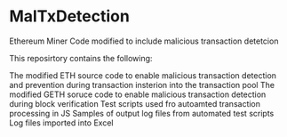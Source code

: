 # MalTxDetection
Ethereum Miner Code modified to include malicious transaction detetcion

This reposirtory contains the following:

The modified ETH source code to enable malicious transaction detection and prevention during transaction insterion into the transaction pool
The modified GETH soruce code to enable malicious transaction detection during block verification
Test scripts used fro autoamted transaction processing in JS
Samples of output log files from automated test scripts
Log files imported into Excel
